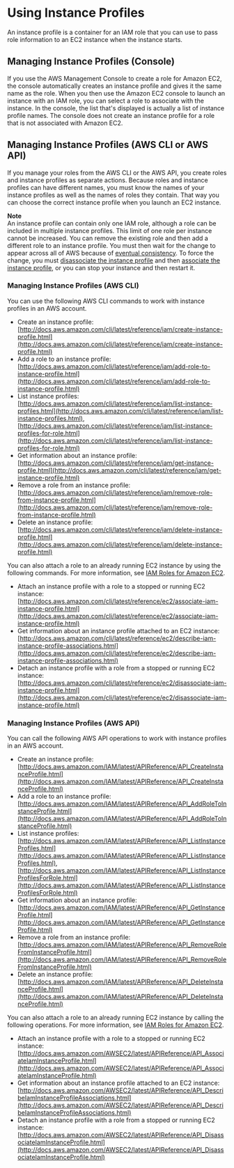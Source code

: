 # Using Instance Profiles<a name="id_roles_use_switch-role-ec2_instance-profiles"></a>

An instance profile is a container for an IAM role that you can use to pass role information to an EC2 instance when the instance starts\.

## Managing Instance Profiles \(Console\)<a name="instance-profiles-manage-console"></a>

If you use the AWS Management Console to create a role for Amazon EC2, the console automatically creates an instance profile and gives it the same name as the role\. When you then use the Amazon EC2 console to launch an instance with an IAM role, you can select a role to associate with the instance\. In the console, the list that's displayed is actually a list of instance profile names\. The console does not create an instance profile for a role that is not associated with Amazon EC2\.

## Managing Instance Profiles \(AWS CLI or AWS API\)<a name="instance-profiles-manage-cli-api"></a>

If you manage your roles from the AWS CLI or the AWS API, you create roles and instance profiles as separate actions\. Because roles and instance profiles can have different names, you must know the names of your instance profiles as well as the names of roles they contain\. That way you can choose the correct instance profile when you launch an EC2 instance\. 

**Note**  
An instance profile can contain only one IAM role, although a role can be included in multiple instance profiles\. This limit of one role per instance cannot be increased\. You can remove the existing role and then add a different role to an instance profile\. You must then wait for the change to appear across all of AWS because of [eventual consistency](https://en.wikipedia.org/wiki/Eventual_consistency)\. To force the change, you must [disassociate the instance profile](http://docs.aws.amazon.com/AWSEC2/latest/APIReference/API_DisassociateIamInstanceProfile.html) and then [associate the instance profile](http://docs.aws.amazon.com/AWSEC2/latest/APIReference/API_AssociateIamInstanceProfile.html), or you can stop your instance and then restart it\. 

### Managing Instance Profiles \(AWS CLI\)<a name="instance-profiles-manage-cli"></a>

You can use the following AWS CLI commands to work with instance profiles in an AWS account\. 
+ Create an instance profile: [http://docs.aws.amazon.com/cli/latest/reference/iam/create-instance-profile.html](http://docs.aws.amazon.com/cli/latest/reference/iam/create-instance-profile.html)
+ Add a role to an instance profile: [http://docs.aws.amazon.com/cli/latest/reference/iam/add-role-to-instance-profile.html](http://docs.aws.amazon.com/cli/latest/reference/iam/add-role-to-instance-profile.html) 
+ List instance profiles: [http://docs.aws.amazon.com/cli/latest/reference/iam/list-instance-profiles.html](http://docs.aws.amazon.com/cli/latest/reference/iam/list-instance-profiles.html), [http://docs.aws.amazon.com/cli/latest/reference/iam/list-instance-profiles-for-role.html](http://docs.aws.amazon.com/cli/latest/reference/iam/list-instance-profiles-for-role.html) 
+ Get information about an instance profile: [http://docs.aws.amazon.com/cli/latest/reference/iam/get-instance-profile.html](http://docs.aws.amazon.com/cli/latest/reference/iam/get-instance-profile.html) 
+ Remove a role from an instance profile: [http://docs.aws.amazon.com/cli/latest/reference/iam/remove-role-from-instance-profile.html](http://docs.aws.amazon.com/cli/latest/reference/iam/remove-role-from-instance-profile.html)
+ Delete an instance profile: [http://docs.aws.amazon.com/cli/latest/reference/iam/delete-instance-profile.html](http://docs.aws.amazon.com/cli/latest/reference/iam/delete-instance-profile.html) 

You can also attach a role to an already running EC2 instance by using the following commands\. For more information, see [IAM Roles for Amazon EC2](http://docs.aws.amazon.com/AWSEC2/latest/UserGuide/iam-roles-for-amazon-ec2.html#attach-iam-role)\.
+ Attach an instance profile with a role to a stopped or running EC2 instance: [http://docs.aws.amazon.com/cli/latest/reference/ec2/associate-iam-instance-profile.html](http://docs.aws.amazon.com/cli/latest/reference/ec2/associate-iam-instance-profile.html) 
+ Get information about an instance profile attached to an EC2 instance: [http://docs.aws.amazon.com/cli/latest/reference/ec2/describe-iam-instance-profile-associations.html](http://docs.aws.amazon.com/cli/latest/reference/ec2/describe-iam-instance-profile-associations.html) 
+ Detach an instance profile with a role from a stopped or running EC2 instance: [http://docs.aws.amazon.com/cli/latest/reference/ec2/disassociate-iam-instance-profile.html](http://docs.aws.amazon.com/cli/latest/reference/ec2/disassociate-iam-instance-profile.html) 

### Managing Instance Profiles \(AWS API\)<a name="instance-profiles-manage-api"></a>

You can call the following AWS API operations to work with instance profiles in an AWS account\.
+ Create an instance profile: [http://docs.aws.amazon.com/IAM/latest/APIReference/API_CreateInstanceProfile.html](http://docs.aws.amazon.com/IAM/latest/APIReference/API_CreateInstanceProfile.html) 
+ Add a role to an instance profile: [http://docs.aws.amazon.com/IAM/latest/APIReference/API_AddRoleToInstanceProfile.html](http://docs.aws.amazon.com/IAM/latest/APIReference/API_AddRoleToInstanceProfile.html) 
+ List instance profiles: [http://docs.aws.amazon.com/IAM/latest/APIReference/API_ListInstanceProfiles.html](http://docs.aws.amazon.com/IAM/latest/APIReference/API_ListInstanceProfiles.html), [http://docs.aws.amazon.com/IAM/latest/APIReference/API_ListInstanceProfilesForRole.html](http://docs.aws.amazon.com/IAM/latest/APIReference/API_ListInstanceProfilesForRole.html) 
+ Get information about an instance profile: [http://docs.aws.amazon.com/IAM/latest/APIReference/API_GetInstanceProfile.html](http://docs.aws.amazon.com/IAM/latest/APIReference/API_GetInstanceProfile.html) 
+ Remove a role from an instance profile: [http://docs.aws.amazon.com/IAM/latest/APIReference/API_RemoveRoleFromInstanceProfile.html](http://docs.aws.amazon.com/IAM/latest/APIReference/API_RemoveRoleFromInstanceProfile.html) 
+ Delete an instance profile: [http://docs.aws.amazon.com/IAM/latest/APIReference/API_DeleteInstanceProfile.html](http://docs.aws.amazon.com/IAM/latest/APIReference/API_DeleteInstanceProfile.html) 

You can also attach a role to an already running EC2 instance by calling the following operations\. For more information, see [IAM Roles for Amazon EC2](http://docs.aws.amazon.com/AWSEC2/latest/UserGuide/iam-roles-for-amazon-ec2.html#attach-iam-role)\.
+ Attach an instance profile with a role to a stopped or running EC2 instance: [http://docs.aws.amazon.com/AWSEC2/latest/APIReference/API_AssociateIamInstanceProfile.html](http://docs.aws.amazon.com/AWSEC2/latest/APIReference/API_AssociateIamInstanceProfile.html) 
+ Get information about an instance profile attached to an EC2 instance: [http://docs.aws.amazon.com/AWSEC2/latest/APIReference/API_DescribeIamInstanceProfileAssociations.html](http://docs.aws.amazon.com/AWSEC2/latest/APIReference/API_DescribeIamInstanceProfileAssociations.html) 
+ Detach an instance profile with a role from a stopped or running EC2 instance: [http://docs.aws.amazon.com/AWSEC2/latest/APIReference/API_DisassociateIamInstanceProfile.html](http://docs.aws.amazon.com/AWSEC2/latest/APIReference/API_DisassociateIamInstanceProfile.html) 